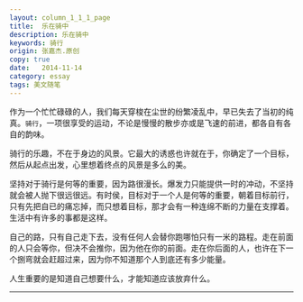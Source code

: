 ```yaml
---
layout: column_1_1_1_page
title:  乐在骑中
description: 乐在骑中
keywords: 骑行
origin: 张嘉杰.原创
copy: true
date:   2014-11-14
category: essay
tags: 美文随笔
---
```

作为一个忙忙碌碌的人，我们每天穿梭在尘世的纷繁凌乱中，早已失去了当初的纯真。`骑行`，一项很享受的运动，不论是慢慢的散步亦或是飞速的前进，都各自有各自的韵味。
<!--more-->

骑行的乐趣，不在于身边的风景。它最大的诱惑也许就在于，你确定了一个目标，然后从起点出发，心里想着终点的风景是多么的美。

坚持对于骑行是何等的重要，因为路很漫长。爆发力只能提供一时的冲动，不坚持就会被人抛下很远很远。有时侯，目标对于一个人是何等的重要，朝着目标前行，只有先把自已的痛忘掉，而只想着目标，那才会有一种连绵不断的力量在支撑着。生活中有许多的事都是这样。

自己的路，只有自己走下去，没有任何人会替你跑哪怕只有一米的路程。走在前面的人只会等你，但决不会推你，因为他在你的前面。走在你后面的人，也许在下一个捌弯就会赶超过来，因为你不知道那个人到底还有多少能量。

人生重要的是知道自己想要什么，才能知道应该放弃什么。

-----------------------
